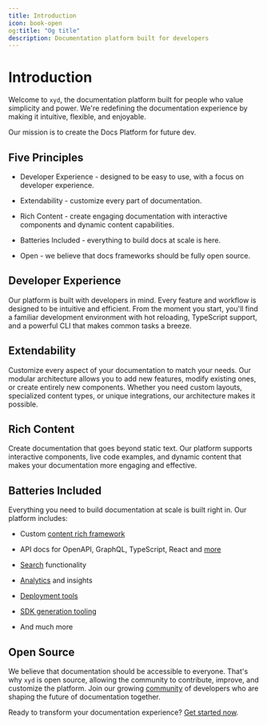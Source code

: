 ```yaml
---
title: Introduction
icon: book-open
og:title: "Og title"
description: Documentation platform built for developers
---
```


# Introduction

Welcome to `xyd`, the documentation platform built for people who value simplicity and power. We're redefining the documentation experience by making it intuitive, flexible, and enjoyable.

Our mission is to create the Docs Platform for future dev.

## Five Principles
- Developer Experience - designed to be easy to use, with a focus on developer experience.

- Extendability - customize every part of documentation.

- Rich Content - create engaging documentation with interactive components and dynamic content capabilities. 

- Batteries Included - everything to build docs at scale is here.

- Open - we believe that docs frameworks should be fully open source.

## Developer Experience

Our platform is built with developers in mind. Every feature and workflow is designed to be intuitive and efficient. From the moment you start, you'll find a familiar development environment with hot reloading, TypeScript support, and a powerful CLI that makes common tasks a breeze.

## Extendability

Customize every aspect of your documentation to match your needs. Our modular architecture allows you to add new features, modify existing ones, or create entirely new components. Whether you need custom layouts, specialized content types, or unique integrations, our architecture makes it possible.

## Rich Content

Create documentation that goes beyond static text. Our platform supports interactive components, live code examples, and dynamic content that makes your documentation more engaging and effective.

## Batteries Included

Everything you need to build documentation at scale is built right in. Our platform includes:
- Custom [content rich framework](/docs/guides/special-symbols) 

- API docs for OpenAPI, GraphQL, TypeScript, React and [more](/docs/guides/apitoolchain)

- [Search](/docs/guides/integrations/search/search-integrations) functionality

- [Analytics](/docs/guides/integrations/analytics/analytics-integrations) and insights

- [Deployment tools](/docs/guides/deploy)

- [SDK generation tooling](/docs/guides/sdk-quickstart)

- And much more

## Open Source

We believe that documentation should be accessible to everyone. That's why `xyd` is open source, allowing the community to contribute, improve, and customize the platform. Join our growing [community](https://github.com/livesession/xyd) of developers who are shaping the future of documentation together.

Ready to transform your documentation experience? [Get started now](/docs/guides/quickstart).